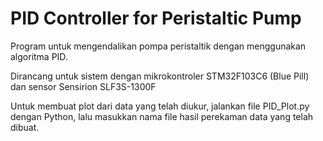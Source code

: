 # PID Controller for Peristaltic Pump

Program untuk mengendalikan pompa peristaltik dengan menggunakan algoritma PID.

Dirancang untuk sistem dengan mikrokontroler STM32F103C6 (Blue Pill) dan sensor Sensirion SLF3S-1300F

Untuk membuat plot dari data yang telah diukur, jalankan file PID_Plot.py dengan Python, lalu masukkan nama file hasil perekaman data yang telah dibuat.
